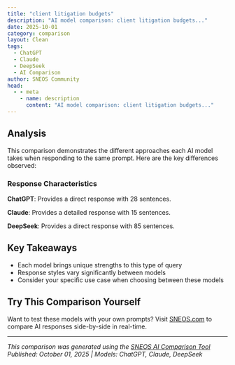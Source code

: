 ```yaml
---
title: "client litigation budgets"
description: "AI model comparison: client litigation budgets..."
date: 2025-10-01
category: comparison
layout: Clean
tags:
  - ChatGPT
  - Claude
  - DeepSeek
  - AI Comparison
author: SNEOS Community
head:
  - - meta
    - name: description
      content: "AI model comparison: client litigation budgets..."
---
```


<ChatComparison
  title="client litigation budgets"
  prompt="client litigation budgets"
  :responses='{"ChatGPT": "Certainly! Client litigation budgets refer to the projected or agreed-upon financial plans outlining the expected costs and expenses associated with handling a legal dispute or lawsuit on behalf of a client. These budgets help both legal service providers (such as law firms) and clients manage and control litigation-related expenses.\n\n### Key Components of a Client Litigation Budget:\n1. **Assessment of the Case:**\n - Initial evaluation of the complexity and scope of the litigation.\n - Identification of key legal issues and timeline.\n\n2. **Legal Fees:**\n - Hourly rates or fixed fees for attorneys and paralegals.\n - Number of hours anticipated for various phases such as investigation, pleadings, discovery, motions, trial, and appeals.\n\n3. **Court Costs and Filing Fees:**\n - Fees for submitting documents to the court.\n - Costs related to court hearings or trials.\n\n4. **Expert Witness Fees:**\n - Costs to retain expert witnesses for testimony or reports.\n\n5. **Discovery Costs:**\n - Expenses for document review, electronic discovery (e-discovery), depositions, transcripts, and related support.\n\n6. **Administrative Costs:**\n - Expenses for copying, mailing, travel, and other miscellaneous charges.\n\n7. **Contingencies:**\n - A reserve amount to cover unforeseen expenses or risks.\n\n### Purpose and Benefits:\n- **Cost Control:** Helps manage legal expenses within an agreed budget.\n- **Transparency:** Provides clarity to clients regarding potential costs.\n- **Planning:** Facilitates strategic planning and resource allocation.\n- **Client Satisfaction:** Builds trust by preventing surprises related to billing.\n\n### Best Practices:\n- Collaborate with clients to set realistic budgets based on the case\u2019s complexity.\n- Regularly update and review budgets as the case progresses.\n- Use technology to track and predict litigation expenses.\n\nIf you need a template or example of a client litigation budget or advice on how to create one, please let me know!", "Claude": "# Client Litigation Budgets: A Comprehensive Guide\n\n## What is a Litigation Budget?\n\nA litigation budget is a detailed financial projection that outlines the estimated costs and expenses for legal proceedings. It serves as a roadmap for both attorneys and clients to understand and manage the financial aspects of litigation.\n\n## Key Components\n\n### **Attorney Fees**\n- Hourly rates by attorney level\n- Estimated time for each phase\n- Alternative fee arrangements (AFA)\n\n### **Case Phases**\n- **Pleadings \u0026 Discovery**\n- **Motion Practice**\n- **Expert Witnesses**\n- **Trial Preparation**\n- **Trial**\n- **Appeal** (if applicable)\n\n### **Litigation Expenses**\n- Court filing fees\n- Deposition costs\n- Document review and production\n- Expert witness fees\n- Travel expenses\n- Technology costs (e-discovery tools)\n\n## Best Practices for Clients\n\n### **Budget Planning**\n- Request detailed budgets early in the case\n- Understand assumptions underlying estimates\n- Plan for contingencies (typically 10-20% buffer)\n- Regular budget updates and variance reports\n\n### **Cost Control Strategies**\n- Set spending thresholds requiring approval\n- Consider alternative fee arrangements\n- Evaluate early settlement opportunities\n- Use technology to reduce document review costs\n- Consider unbundling services\n\n### **Budget Monitoring**\n- Monthly budget vs. actual reports\n- Regular case strategy reviews\n- Adjust budgets as case develops\n- Track ROI on litigation investments\n\n## Common Budget Ranges\n\n**Commercial Litigation:**\n- Small cases: $50K - $200K\n- Medium cases: $200K - $1M\n- Large/complex cases: $1M\u002B\n\n**Employment Litigation:**\n- Single plaintiff: $25K - $150K\n- Class actions: $500K\u002B\n\n*Note: Costs vary significantly by jurisdiction, complexity, and case duration*\n\n## Questions to Ask Your Attorney\n\n1. What assumptions underlie this budget?\n2. What could cause costs to increase significantly?\n3. Are there opportunities to reduce costs?\n4. How often will you provide budget updates?\n5. What alternative fee arrangements are available?\n\nWould you like me to elaborate on any specific aspect of litigation budgeting?", "DeepSeek": "Of course. \u0022Client litigation budgets\u0022 is a critical topic in modern legal practice. It refers to the financial plan a client and their law firm agree upon for the costs and fees associated with a lawsuit or other legal dispute.\n\nHere\u2019s a comprehensive breakdown covering why they are important, what they include, how they are created, and best practices for managing them.\n\n---\n\n### 1. Why Are Litigation Budgets So Important?\n\nFor **Clients**, a budget is essential for:\n* **Financial Predictability and Control:** Avoids unexpected, staggering legal bills. It allows for accurate financial forecasting and reserve setting.\n* **Informed Decision-Making:** Helps clients weigh the potential cost of litigation against the value of the dispute. Is it worth spending $200,000 to recover $150,000?\n* **Risk Management:** A budget forces a strategic discussion early on about the scope, goals, and potential phases of the case.\n* **Vendor Management:** Clients can evaluate the efficiency and cost-effectiveness of their law firm.\n\nFor **Law Firms**, a budget is crucial for:\n* **Client Relationship Management:** Transparency builds trust. A well-managed budget leads to a satisfied client and repeat business.\n* **Scope Management:** Prevents \u0022scope creep\u0022 by clearly defining what work is included and what might be extra.\n* **Internal Resource Allocation:** Helps the firm assign the right personnel (partners vs. associates) and manage its own profitability on the matter.\n* **Competitive Advantage:** Firms that can create and adhere to realistic budgets are more likely to win and retain clients.\n\n---\n\n### 2. Key Components of a Litigation Budget\n\nA comprehensive budget breaks down costs into several categories:\n\n| Category | Description | Examples |\n| :--- | :--- | :--- |\n| **Professional Fees** | The cost of the legal team\u0027s time. | Partner, associate, paralegal hours at their respective billing rates. |\n| **Expenses (Disbursements)** | Out-of-pocket costs incurred by the firm on the client\u0027s behalf. | **Court Fees:** Filing fees, hearing fees.\u003Cbr\u003E**Discovery:** eDiscovery platforms, database hosting, forensic experts.\u003Cbr\u003E**Witnesses:** Expert witness fees, consultant fees, court reporter fees for depositions.\u003Cbr\u003E**Travel \u0026 Accommodation:** Flights, hotels, meals for case-related travel.\u003Cbr\u003E**Miscellaneous:** Printing, binding, postage, courier, trial graphics. |\n| **Third-Party Vendor Costs** | Significant costs paid directly to external vendors. | This is often a subset of expenses but can be so large it deserves its own line item (e.g., eDiscovery, major expert witnesses). |\n\n---\n\n### 3. The Process of Creating a Litigation Budget\n\nThis is a collaborative process between the client and the law firm.\n\n1. **Case Assessment \u0026 Strategy Session:**\n * The firm and client discuss the facts, legal theories, goals (e.g., win at all costs, settle early, minimize expense), and potential risks.\n * They outline the likely phases of the litigation (e.g., Pleadings, Discovery, Motions, Trial, Appeal).\n\n2. **Phase-Based Task Identification:**\n * The firm breaks down each phase into specific tasks. For example, the \u0022Discovery\u0022 phase would include:\n * Drafting written discovery (interrogatories, requests for production).\n * Reviewing and responding to opponent\u0027s discovery.\n * Preparing for and taking depositions (plaintiff, defendant, experts).\n * Working with experts.\n\n3. **Resource \u0026 Cost Estimation:**\n * The firm estimates the time (hours) required for each task and assigns a cost based on the billing rates of the likely personnel.\n * They research and estimate known expenses (court fees) and provide realistic ranges for variable expenses (e-discovery, expert fees).\n\n4. **Budget Presentation \u0026 Negotiation:**\n * The firm presents a draft budget, often in a spreadsheet format, showing totals for each phase and category.\n * The client reviews it, asks questions (\u0022Why do we need 40 hours for this motion?\u0022), and may negotiate certain assumptions or rates.\n\n5. **Approval \u0026 Implementation:**\n * Once agreed, the budget becomes a guiding document for the matter.\n\n---\n\n### 4. Types of Budgeting and Fee Arrangements\n\nThe budget is often tied to the underlying fee agreement:\n\n* **Hourly Billing with a Budget Cap:** The traditional model, but with a hard or soft cap on total fees and expenses for a phase or the entire case.\n* **Fixed or Flat Fee:** The firm charges a set amount for the entire case or a specific phase. This provides the most cost certainty for the client.\n* **Blended Rate:** The firm uses an average hourly rate for all timekeepers, simplifying the budget.\n* **Alternative Fee Arrangements (AFAs):** This can include contingency fees (common for plaintiffs), success fees, or hybrid models (e.g., a reduced hourly rate plus a bonus for a successful outcome).\n\n---\n\n### 5. Best Practices for Managing Litigation Budgets\n\n* **For Clients:**\n * **Be Proactive:** Demand a budget upfront and don\u0027t be afraid to question it.\n * **Assign an Internal Point Person:** Designate someone (e.g., in-house counsel, CFO) to manage the budget and review invoices.\n * **Scrutinize Invoices:** Ensure charges align with the budgeted tasks and phase. Question any overages immediately.\n * **Communicate Changes:** If the case strategy changes, insist on a revised budget.\n\n* **For Law Firms:**\n * **Use Historical Data:** Leverage data from similar past cases to create more accurate estimates.\n * **Be Transparent and Detailed:** Don\u0027t hide costs. Explain why certain phases are expensive (e.g., eDiscovery).\n * **Implement Robust Tracking:** Use legal project management software to track time and expenses against the budget in real-time.\n * **Communicate Early and Often:** Alert the client *before* you exceed a budgeted phase. Explain the \u0022why\u0022 and present a solution.\n\n---\n\n### Common Challenges \u0026 Pitfalls\n\n* **Unforeseen Events:** A case can be upended by an unexpected motion, a change in the judge, or a key witness issue. Budgets must be flexible.\n* **The \u0022Discovery Black Hole\u0022:** eDiscovery costs can spiral out of control if the volume of data is underestimated.\n* **Over-Optimism:** Underestimating the opponent\u0027s willingness to fight or the complexity of legal issues.\n* **Poor Communication:** The single biggest cause of budget blowouts and client dissatisfaction is a failure to communicate about costs as the case evolves.\n\nIn summary, a client litigation budget is far more than a spreadsheet\u2014it\u0027s a fundamental tool for strategic alignment, financial discipline, and building a strong, transparent attorney-client relationship."}' 
  published-date="23:53"
/>

## Analysis

This comparison demonstrates the different approaches each AI model takes when responding to the same prompt. Here are the key differences observed:

### Response Characteristics

**ChatGPT**: Provides a direct response with 28 sentences. 

**Claude**: Provides a detailed response with 15 sentences. 

**DeepSeek**: Provides a direct response with 85 sentences. 

## Key Takeaways

- Each model brings unique strengths to this type of query
- Response styles vary significantly between models
- Consider your specific use case when choosing between these models

## Try This Comparison Yourself

Want to test these models with your own prompts? Visit [SNEOS.com](https://sneos.com) to compare AI responses side-by-side in real-time.

---

*This comparison was generated using the [SNEOS AI Comparison Tool](https://sneos.com)*
*Published: October 01, 2025 | Models: ChatGPT, Claude, DeepSeek*
